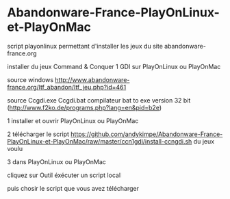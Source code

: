 Abandonware-France-PlayOnLinux-et-PlayOnMac
===========================================

script playonlinux permettant d'installer les jeux du site abandonware-france.org

installer du jeux Command & Conquer 1 GDI sur PlayOnLinux ou PlayOnMac

source windows http://www.abandonware-france.org/ltf_abandon/ltf_jeu.php?id=461

source Ccgdi.exe Ccgdi.bat compilateur bat to exe version 32 bit (http://www.f2ko.de/programs.php?lang=en&pid=b2e)

1 installer et ouvrir PlayOnLinux ou PlayOnMac

2 télécharger le script https://github.com/andykimpe/Abandonware-France-PlayOnLinux-et-PlayOnMac/raw/master/ccn1gdi/install-ccngdi.sh du jeux voulu

3 dans PlayOnLinux ou PlayOnMac

cliquez sur Outil éxécuter un script local

puis chosir le script que vous avez télécharger
